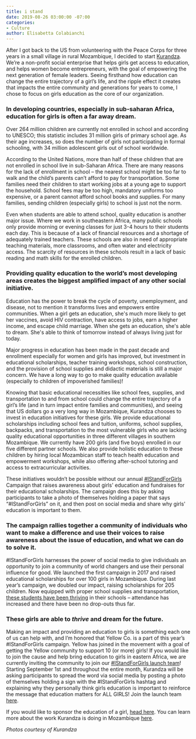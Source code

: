 ```yaml
---
title: i stand
date: 2019-08-26 03:00:00 -07:00
categories:
- Culture
author: Elisabetta Colabianchi
---
```


After I got back to the US from volunteering with the Peace Corps for three years in a small village in rural Mozambique, I decided to start [Kurandza](https://www.kurandza.org/). We’re a non-profit social enterprise that helps girls get access to education, and helps women become entrepreneurs, with the goal of empowering the next generation of female leaders. Seeing firsthand how education can change the entire trajectory of a girl’s life, and the ripple effect it creates that impacts the entire community and generations for years to come, I chose to focus on girls education as the core of our organization.

### In developing countries, especially in sub-saharan Africa, education for girls is often a far away dream. 

Over 264 million children are currently not enrolled in school and according to UNESCO; this statistic includes 31 million girls of primary school age. As their age increases, so does the number of girls not participating in formal schooling, with 34 million adolescent girls out of school worldwide. 

According to the United Nations, more than half of these children that are not enrolled in school live in sub-Saharan Africa. There are many reasons for the lack of enrollment in school – the nearest school might be too far to walk and the child’s parents can’t afford to pay for transportation. Some families need their children to start working jobs at a young age to support the household. School fees may be too high, mandatory uniforms too expensive, or a parent cannot afford school books and supplies. For many families, sending children (especially girls) to school is just not the norm. 

Even when students are able to attend school, quality education is another major issue. Where we work in southeastern Africa, many public schools only provide morning or evening classes for just 3-4 hours to their students each day. This is because of a lack of financial resources and a shortage of adequately trained teachers. These schools are also in need of appropriate teaching materials, more classrooms, and often water and electricity access. The scarcity of resources in these schools result in a lack of basic reading and math skills for the enrolled children. 

### Providing quality education to the world’s most developing areas creates the biggest amplified impact of any other social initiative. 

Education has the power to break the cycle of poverty, unemployment, and disease, not to mention it transforms lives and empowers entire communities. When a girl gets an education, she's much more likely to get her vaccines, avoid HIV contraction, have access to jobs, earn a higher income, and escape child marriage. When she gets an education, she's able to dream. She's able to think of tomorrow instead of always living just for today.

Major progress in education has been made in the past decade and enrollment especially for women and girls has improved, but investment in educational scholarships, teacher training workshops, school construction, and the provision of school supplies and didactic materials is still a major concern. We have a long way to go to make quality education available (especially to children of impoverished families)!

Knowing that basic educational necessities like school fees, supplies, and transportation to and from school could change the entire trajectory of a girl’s life (and in turn impact entire families and communities), and seeing that US dollars go a very long way in Mozambique, Kurandza chooses to invest in education initiatives for these girls. We provide educational scholarships including school fees and tuition, uniforms, school supplies, backpacks, and transportation to the most vulnerable girls who are lacking quality educational opportunities in three different villages in southern Mozambique. We currently have 200 girls (and five boys) enrolled in our five different partner schools. We also provide holistic education to these children by hiring local Mozambican staff to teach health education and empowerment workshops, while also offering after-school tutoring and access to extracurricular activities.

These initiatives wouldn’t be possible without our annual [#IStandForGirls](https://www.kurandza.org/istandforgirls) Campaign that raises awareness about girls' education and fundraises for their educational scholarships. The campaign does this by asking participants to take a photo of themselves holding a paper that says “#IStandForGirls” on it, and then post on social media and share why girls' education is important to them. 

### The campaign rallies together a community of individuals who want to make a difference and use their voices to raise awareness about the issue of education, and what we can do to solve it. 

#IStandForGirls harnesses the power of social media to give individuals an opportunity to join a community of world changers and use their personal influence for good.  We launched the first campaign in 2017 and raised educational scholarships for over 100 girls in Mozambique. During last year’s campaign, we doubled our impact, raising scholarships for 205 children. Now equipped with proper school supplies and transportation, [these students have been thriving](https://www.kurandza.org/meet-the-girls) in their schools – attendance has increased and there have been no drop-outs thus far.

### These girls are able to _thrive_ and dream for the future.

Making an impact and providing an education to girls is something each one of us can help with, and I’m honored that Yellow Co. is a part of this year’s #IStandForGirls campaign. Yellow has joined in the movement with a goal of getting the Yellow community to support 10 (or more) girls! If you would like to join the cause and help bring education to girls in eastern Africa, we are currently inviting the community to join our [#IStandForGirls launch team](https://www.kurandza.org/launch-team)! Starting September 1st and throughout the entire month, Kurandza will be asking participants to spread the word via social media by posting a photo of themselves holding a sign with the #IStandForGirls hashtag and explaining why they personally think girls education is important to reinforce the message that education matters for ALL GIRLS! Join the launch team [here](https://www.kurandza.org/launch-team). 

If you would like to sponsor the education of a girl, [head here](https://www.kurandza.org/sponsor-a-girl). You can learn more about the work Kurandza is doing in Mozambique [here](https://www.kurandza.org/our-work).

_Photos courtesy of Kurandza_